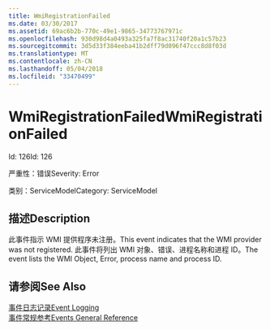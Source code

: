 ```yaml
---
title: WmiRegistrationFailed
ms.date: 03/30/2017
ms.assetid: 69ac6b2b-770c-49e1-9865-34773767971c
ms.openlocfilehash: 930d98d4a0493a325fa7f8ac31740f20a1c57b23
ms.sourcegitcommit: 3d5d33f384eeba41b2dff79d096f47ccc8d8f03d
ms.translationtype: MT
ms.contentlocale: zh-CN
ms.lasthandoff: 05/04/2018
ms.locfileid: "33470499"
---
```

# <a name="wmiregistrationfailed"></a><span data-ttu-id="71ea8-102">WmiRegistrationFailed</span><span class="sxs-lookup"><span data-stu-id="71ea8-102">WmiRegistrationFailed</span></span>
<span data-ttu-id="71ea8-103">Id: 126</span><span class="sxs-lookup"><span data-stu-id="71ea8-103">Id: 126</span></span>  
  
 <span data-ttu-id="71ea8-104">严重性：错误</span><span class="sxs-lookup"><span data-stu-id="71ea8-104">Severity: Error</span></span>  
  
 <span data-ttu-id="71ea8-105">类别：ServiceModel</span><span class="sxs-lookup"><span data-stu-id="71ea8-105">Category: ServiceModel</span></span>  
  
## <a name="description"></a><span data-ttu-id="71ea8-106">描述</span><span class="sxs-lookup"><span data-stu-id="71ea8-106">Description</span></span>  
 <span data-ttu-id="71ea8-107">此事件指示 WMI 提供程序未注册。</span><span class="sxs-lookup"><span data-stu-id="71ea8-107">This event indicates that the WMI provider was not registered.</span></span> <span data-ttu-id="71ea8-108">此事件将列出 WMI 对象、错误、进程名称和进程 ID。</span><span class="sxs-lookup"><span data-stu-id="71ea8-108">The event lists the WMI Object, Error, process name and process ID.</span></span>  
  
## <a name="see-also"></a><span data-ttu-id="71ea8-109">请参阅</span><span class="sxs-lookup"><span data-stu-id="71ea8-109">See Also</span></span>  
 [<span data-ttu-id="71ea8-110">事件日志记录</span><span class="sxs-lookup"><span data-stu-id="71ea8-110">Event Logging</span></span>](../../../../../docs/framework/wcf/diagnostics/event-logging/index.md)  
 [<span data-ttu-id="71ea8-111">事件常规参考</span><span class="sxs-lookup"><span data-stu-id="71ea8-111">Events General Reference</span></span>](../../../../../docs/framework/wcf/diagnostics/event-logging/events-general-reference.md)
